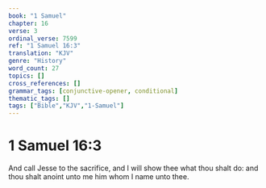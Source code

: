 ```yaml
---
book: "1 Samuel"
chapter: 16
verse: 3
ordinal_verse: 7599
ref: "1 Samuel 16:3"
translation: "KJV"
genre: "History"
word_count: 27
topics: []
cross_references: []
grammar_tags: [conjunctive-opener, conditional]
thematic_tags: []
tags: ["Bible","KJV","1-Samuel"]
---
```


# 1 Samuel 16:3

And call Jesse to the sacrifice, and I will show thee what thou shalt do: and thou shalt anoint unto me him whom I name unto thee.
